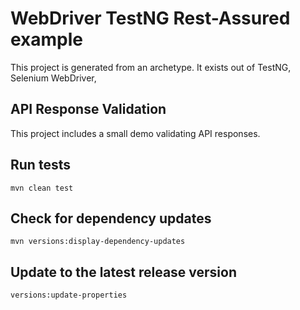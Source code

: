 # WebDriver TestNG Rest-Assured example

This project is generated from an archetype. It exists out of TestNG, Selenium WebDriver, 

## API Response Validation
This project includes a small demo validating API responses.

## Run tests

`mvn clean test`

## Check for dependency updates

`mvn versions:display-dependency-updates`

## Update to the latest release version

`versions:update-properties`